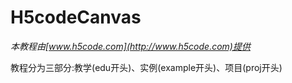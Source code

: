 # H5codeCanvas

_本教程由[www.h5code.com](http://www.h5code.com)提供_

教程分为三部分:教学(edu开头)、实例(example开头)、项目(proj开头)
